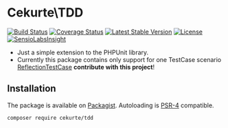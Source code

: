 # Cekurte\TDD

[![Build Status](https://img.shields.io/travis/jpcercal/cekurte-tdd/master.svg?style=flat-square)](http://travis-ci.org/jpcercal/cekurte-tdd)
[![Coverage Status](https://coveralls.io/repos/jpcercal/cekurte-tdd/badge.svg)](https://coveralls.io/r/jpcercal/cekurte-tdd)
[![Latest Stable Version](https://img.shields.io/packagist/v/cekurte/tdd.svg?style=flat-square)](https://packagist.org/packages/cekurte/tdd)
[![License](https://img.shields.io/packagist/l/cekurte/tdd.svg?style=flat-square)](https://packagist.org/packages/cekurte/tdd)
[![SensioLabsInsight](https://insight.sensiolabs.com/projects/26db2ab3-e452-4267-9742-2e0cac04f765/mini.png)](https://insight.sensiolabs.com/projects/26db2ab3-e452-4267-9742-2e0cac04f765)

- Just a simple extension to the PHPUnit library.
- Currently this package contains only support for one TestCase scenario [ReflectionTestCase](https://github.com/jpcercal/cekurte-tdd/blob/master/src/ReflectionTestCase.php) **contribute with this project**!

## Installation

The package is available on [Packagist](http://packagist.org/packages/cekurte/tdd).
Autoloading is [PSR-4](https://github.com/php-fig/fig-standards/blob/master/accepted/PSR-4-autoloader.md) compatible.

```shell
composer require cekurte/tdd
```